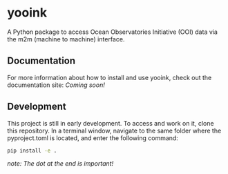 # yooink

A Python package to access Ocean Observatories Initiative (OOI) data via 
the m2m (machine to machine) interface. 

## Documentation

For more information about how to install and use yooink, check out the 
documentation site: *Coming soon!*

## Development

This project is still in early development. To access and work on it, clone 
this repository. In a terminal window, navigate to the same folder where 
the pyproject.toml is located, and enter the following command:

```bash
pip install -e .
```

*note: The dot at the end is important!*
